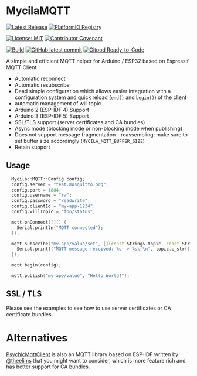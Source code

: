 # MycilaMQTT

[![Latest Release](https://img.shields.io/github/release/mathieucarbou/MycilaMQTT.svg)](https://GitHub.com/mathieucarbou/MycilaMQTT/releases/)
[![PlatformIO Registry](https://badges.registry.platformio.org/packages/mathieucarbou/library/MycilaMQTT.svg)](https://registry.platformio.org/libraries/mathieucarbou/MycilaMQTT)

[![License: MIT](https://img.shields.io/badge/License-MIT-yellow.svg)](https://opensource.org/licenses/MIT)
[![Contributor Covenant](https://img.shields.io/badge/Contributor%20Covenant-2.1-4baaaa.svg)](code_of_conduct.md)

[![Build](https://github.com/mathieucarbou/MycilaMQTT/actions/workflows/ci.yml/badge.svg)](https://github.com/mathieucarbou/MycilaMQTT/actions/workflows/ci.yml)
[![GitHub latest commit](https://badgen.net/github/last-commit/mathieucarbou/MycilaMQTT)](https://GitHub.com/mathieucarbou/MycilaMQTT/commit/)
[![Gitpod Ready-to-Code](https://img.shields.io/badge/Gitpod-Ready--to--Code-blue?logo=gitpod)](https://gitpod.io/#https://github.com/mathieucarbou/MycilaMQTT)

A simple and efficient MQTT helper for Arduino / ESP32 based on Espressif MQTT Client

- Automatic reconnect
- Automatic resubscribe
- Dead simple configuration which allows easier integration with a configuration system and quick reload (`end()` and `begin()`) of the client
- automatic management of will topic
- Arduino 2 (ESP-IDF 4) Support
- Arduino 3 (ESP-IDF 5) Support
- SSL/TLS support (server certificates and CA bundles)
- Async mode (blocking mode or non-blocking mode when publishing)
- Does not support message fragmentation - reassembling: make sure to set buffer size accordingly (`MYCILA_MQTT_BUFFER_SIZE`)
- Retain support

## Usage

```cpp
  Mycila::MQTT::Config config;
  config.server = "test.mosquitto.org";
  config.port = 1884;
  config.username = "rw";
  config.password = "readwrite";
  config.clientId = "my-app-1234";
  config.willTopic = "foo/status";

  mqtt.onConnect([]() {
    Serial.println("MQTT connected");
  });

  mqtt.subscribe("my-app/value/set", [](const String& topic, const String& payload) {
    Serial.printf("MQTT message received: %s -> %s\r\n", topic.c_str(), payload.c_str());
  });

  mqtt.begin(config);
```

```c++
  mqtt.publish("my-app/value", "Hello World!");
```

## SSL / TLS

Please see the examples to see how to use server certificates or CA certificate bundles.

# Alternatives

[PsychicMqttClient](https://github.com/theelims/PsychicMqttClient) is also an MQTT library based on ESP-IDF written by [@theelims](https://github.com/theelims) that you might want to consider, which is more feature rich and has better support for CA bundles.
